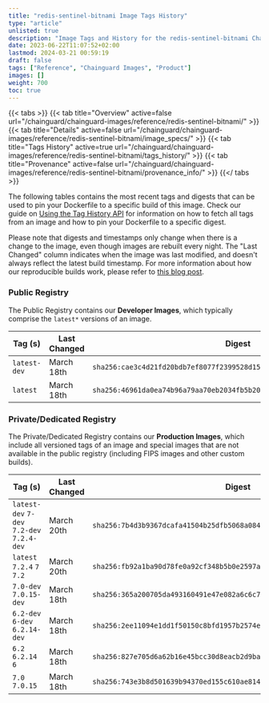 ```yaml
---
title: "redis-sentinel-bitnami Image Tags History"
type: "article"
unlisted: true
description: "Image Tags and History for the redis-sentinel-bitnami Chainguard Image"
date: 2023-06-22T11:07:52+02:00
lastmod: 2024-03-21 00:59:19
draft: false
tags: ["Reference", "Chainguard Images", "Product"]
images: []
weight: 700
toc: true
---
```


{{< tabs >}}
{{< tab title="Overview" active=false url="/chainguard/chainguard-images/reference/redis-sentinel-bitnami/" >}}
{{< tab title="Details" active=false url="/chainguard/chainguard-images/reference/redis-sentinel-bitnami/image_specs/" >}}
{{< tab title="Tags History" active=true url="/chainguard/chainguard-images/reference/redis-sentinel-bitnami/tags_history/" >}}
{{< tab title="Provenance" active=false url="/chainguard/chainguard-images/reference/redis-sentinel-bitnami/provenance_info/" >}}
{{</ tabs >}}

The following tables contains the most recent tags and digests that can be used to pin your Dockerfile to a specific build of this image. Check our guide on [Using the Tag History API](/chainguard/chainguard-images/using-the-tag-history-api/) for information on how to fetch all tags from an image and how to pin your Dockerfile to a specific digest.

Please note that digests and timestamps only change when there is a change to the image, even though images are rebuilt every night. The "Last Changed" column indicates when the image was last modified, and doesn't always reflect the latest build timestamp. For more information about how our reproducible builds work, please refer to [this blog post](https://www.chainguard.dev/unchained/reproducing-chainguards-reproducible-image-builds).

### Public Registry
The Public Registry contains our **Developer Images**, which typically comprise the `latest*` versions of an image.

| Tag (s)       | Last Changed | Digest                                                                    |
|---------------|--------------|---------------------------------------------------------------------------|
|  `latest-dev` | March 18th   | `sha256:cae3c4d21fd20bdb7ef8077f2399528d15cbe8a76d4b73597f6b9cb9c351e15d` |
|  `latest`     | March 18th   | `sha256:46961da0ea74b96a79aa70eb2034fb5b205d02120e0f5a369b2f1221e97ffa3a` |


### Private/Dedicated Registry
The Private/Dedicated Registry contains our **Production Images**, which include all versioned tags of an image and special images that are not available in the public registry (including FIPS images and other custom builds).

| Tag (s)                                     | Last Changed | Digest                                                                    |
|---------------------------------------------|--------------|---------------------------------------------------------------------------|
|  `latest-dev` `7-dev` `7.2-dev` `7.2.4-dev` | March 20th   | `sha256:7b4d3b9367dcafa41504b25dfb5068a0842c00f74427a8f4e8a6e698ee67b013` |
|  `latest` `7.2.4` `7` `7.2`                 | March 20th   | `sha256:fb92a1ba90d78fe0a92cf348b5b0e2597a8d5d6d8360692a1d335921cb2990e0` |
|  `7.0-dev` `7.0.15-dev`                     | March 18th   | `sha256:365a200705da493160491e47e082a6c6c7d489e28b89e8ffde2a5b74f3c47522` |
|  `6.2-dev` `6-dev` `6.2.14-dev`             | March 18th   | `sha256:2ee11094e1dd1f50150c8bfd1957b2574e8cbfe1c3c6524907fa1cfb53245a2e` |
|  `6.2` `6.2.14` `6`                         | March 18th   | `sha256:827e705d6a62b16e45bcc30d8eacb2d9ba8ff3c322c211ab2a063311f7106bb6` |
|  `7.0` `7.0.15`                             | March 18th   | `sha256:743e3b8d501639b94370ed155c610ae8144b9bc72db555471a6644321861a340` |

